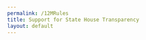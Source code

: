 ```yaml
---
permalink: /12MRules
title: Support for State House Transparency
layout: default
---
```



<HubspotForm portalId="6201350" formId="b0bdac35-3945-4240-ad6c-4828e8d3355d" />
